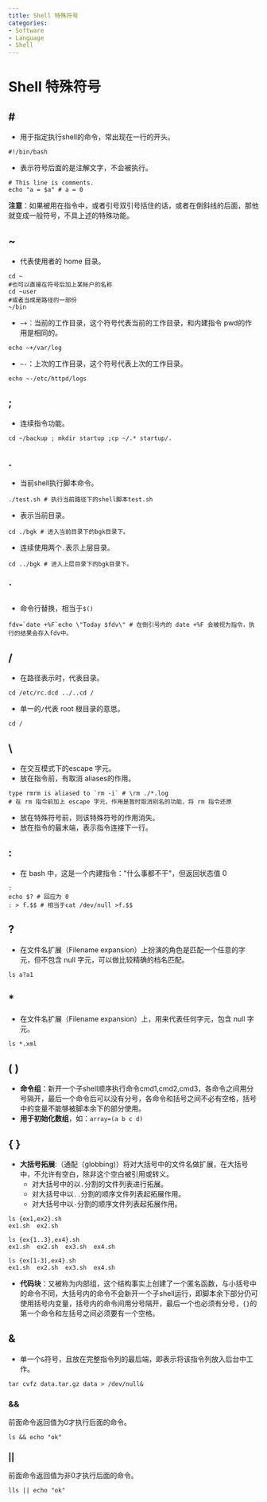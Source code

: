 ```yaml
---
title: Shell 特殊符号
categories:
- Software
- Language
- Shell
---
```

# Shell 特殊符号

## \#

- 用于指定执行shell的命令，常出现在一行的开头。

```
#!/bin/bash
```

- 表示符号后面的是注解文字，不会被执行。

```
# This line is comments.
echo "a = $a" # a = 0
```

**注意**：如果被用在指令中，或者引号双引号括住的话，或者在倒斜线的后面，那他就变成一般符号，不具上述的特殊功能。

## ~

- 代表使用者的 home 目录。

```shell
cd ~
#也可以直接在符号后加上某帐户的名称
cd ~user
#或者当成是路径的一部份
~/bin
```

- `~+`：当前的工作目录，这个符号代表当前的工作目录，和内建指令 pwd的作用是相同的。

```shell
echo ~+/var/log
```

- `~-`：上次的工作目录，这个符号代表上次的工作目录。

```shell
echo ~-/etc/httpd/logs
```

## ;

- 连续指令功能。

```
cd ~/backup ; mkdir startup ;cp ~/.* startup/.
```

## .

- 当前shell执行脚本命令。

```shell
./test.sh # 执行当前路径下的shell脚本test.sh
```

- 表示当前目录。

```shell
cd ./bgk # 进入当前目录下的bgk目录下。
```

- 连续使用两个`.`表示上层目录。

```shell
cd ../bgk # 进入上层目录下的bgk目录下。
```

## `

- 命令行替换，相当于`$()`

```shell
fdv=`date +%F`echo \"Today $fdv\" # 在倒引号内的 date +%F 会被视为指令，执行的结果会存入fdv中。
```

## /

- 在路径表示时，代表目录。

```
cd /etc/rc.dcd ../..cd /
```

- 单一的`/`代表 root 根目录的意思。

```
cd /
```

## \

- 在交互模式下的escape 字元。
- 放在指令前，有取消 aliases的作用。

```shell
type rmrm is aliased to `rm -i` # \rm ./*.log
# 在 rm 指令前加上 escape 字元，作用是暂时取消别名的功能，将 rm 指令还原
```

- 放在特殊符号前，则该特殊符号的作用消失。
- 放在指令的最末端，表示指令连接下一行。

## :

- 在 bash 中，这是一个内建指令：\"什么事都不干\"，但返回状态值 0

```
:
echo $? # 回应为 0
: > f.$$ # 相当于cat /dev/null >f.$$
```

## ?

- 在文件名扩展（Filename expansion）上扮演的角色是匹配一个任意的字元，但不包含 null 字元，可以做比较精确的档名匹配。

```
ls a?a1
```

## *

- 在文件名扩展（Filename expansion）上，用来代表任何字元，包含 null 字元。

```
ls *.xml
```

## (  )

- **命令组**：新开一个子shell顺序执行命令cmd1,cmd2,cmd3，各命令之间用分号隔开，最后一个命令后可以没有分号，各命令和括号之间不必有空格，括号中的变量不能够被脚本余下的部分使用。
- **用于初始化数组**，如：`array=(a b c d)`

## { }

- **大括号拓展**:（通配（globbing)）将对大括号中的文件名做扩展，在大括号中，不允许有空白，除非这个空白被引用或转义。
    - 对大括号中的以`.`分割的文件列表进行拓展。
    - 对大括号中以`..`分割的顺序文件列表起拓展作用。
    - 对大括号中以`-`分割的顺序文件列表起拓展作用。

```shell
ls {ex1,ex2}.sh
ex1.sh  ex2.sh

ls {ex{1..3},ex4}.sh
ex1.sh  ex2.sh  ex3.sh  ex4.sh

ls {ex[1-3],ex4}.sh
ex1.sh  ex2.sh  ex3.sh  ex4.sh
```

- **代码块**：又被称为内部组，这个结构事实上创建了一个匿名函数，与小括号中的命令不同，大括号内的命令不会新开一个子shell运行，即脚本余下部分仍可使用括号内变量，括号内的命令间用分号隔开，最后一个也必须有分号，`{}`的第一个命令和左括号之间必须要有一个空格。

## &

- 单一个`&`符号，且放在完整指令列的最后端，即表示将该指令列放入后台中工作。

```
tar cvfz data.tar.gz data > /dev/null&
```

### &&

前面命令返回值为0才执行后面的命令。

```
ls && echo "ok"
```

### ||

前面命令返回值为非0才执行后面的命令。

```
lls || echo "ok"
```